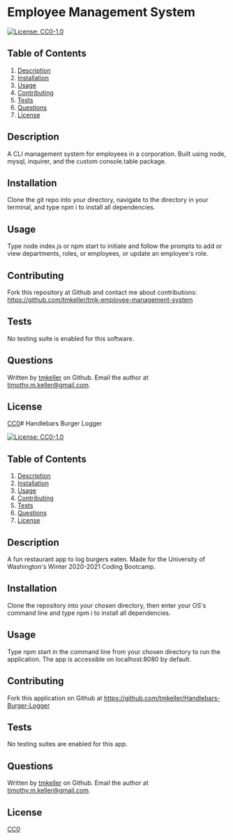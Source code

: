 # Employee Management System

[![License: CC0-1.0](https://img.shields.io/badge/License-CC0%201.0-lightgrey.svg)](http://creativecommons.org/publicdomain/zero/1.0/)

## Table of Contents
1. [Description](#description)
2. [Installation](#installation)
3. [Usage](#usage)
4. [Contributing](#contributing)
5. [Tests](#tests)
6. [Questions](#questions)
7. [License](#license)
## Description
A CLI management system for employees in a corporation. Built using node, mysql, inquirer, and the custom console.table package.

## Installation
Clone the git repo into your directory, navigate to the directory in your terminal, and type npm i to install all dependencies.

## Usage
Type node index.js or npm start to initiate and follow the prompts to add or view departments, roles, or employees, or update an employee's role.

## Contributing
Fork this repository at Github and contact me about contributions: https://github.com/tmkeller/tmk-employee-management-system

## Tests
No testing suite is enabled for this software.

## Questions
Written by [tmkeller](https://github.com/tmkeller) on Github.
Email the author at timothy.m.keller@gmail.com.

## License
[CC0](http://creativecommons.org/publicdomain/zero/1.0/)# Handlebars Burger Logger

[![License: CC0-1.0](https://img.shields.io/badge/License-CC0%201.0-lightgrey.svg)](http://creativecommons.org/publicdomain/zero/1.0/)

## Table of Contents
1. [Description](#description)
2. [Installation](#installation)
3. [Usage](#usage)
4. [Contributing](#contributing)
5. [Tests](#tests)
6. [Questions](#questions)
7. [License](#license)
## Description
A fun restaurant app to log burgers eaten. Made for the University of Washington's Winter 2020-2021 Coding Bootcamp.

## Installation
Clone the repository into your chosen directory, then enter your OS's command line and type npm i to install all dependencies.

## Usage
Type npm start in the command line from your chosen directory to run the application. The app is accessible on localhost:8080 by default.

## Contributing
Fork this application on Github at https://github.com/tmkeller/Handlebars-Burger-Logger

## Tests
No testing suites are enabled for this app.

## Questions
Written by [tmkeller](https://github.com/tmkeller) on Github.
Email the author at timothy.m.keller@gmail.com.

## License
[CC0](http://creativecommons.org/publicdomain/zero/1.0/)